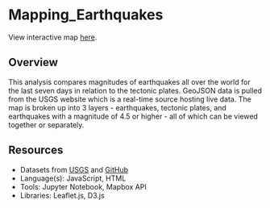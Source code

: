 # Mapping_Earthquakes

View interactive map [here](https://mapping-earthquakes.web.app).

## Overview
This analysis compares magnitudes of earthquakes all over the world for the last seven days in relation to the tectonic plates. GeoJSON data is pulled from the USGS website which is a real-time source hosting live data. The map is broken up into 3 layers - earthquakes, tectonic plates, and earthquakes with a magnitude of 4.5 or higher - all of which can be viewed together or separately.

## Resources
- Datasets from [USGS](https://earthquake.usgs.gov/earthquakes/feed/v1.0/geojson.php) and [GitHub](https://github.com/fraxen/tectonicplates)
- Language(s): JavaScript, HTML
- Tools: Jupyter Notebook, Mapbox API
- Libraries: Leaflet.js, D3.js

